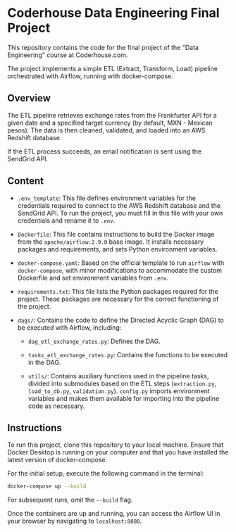 # Coderhouse Data Engineering Final Project

This repository contains the code for the final project of the "Data Engineering" course at Coderhouse.com.

The project implements a simple ETL (Extract, Transform, Load) pipeline orchestrated with Airflow, running with docker-compose.

## Overview

The ETL pipeline retrieves exchange rates from the Frankfurter API for a given date and a specified target currency (by default, MXN - Mexican pesos). The data is then cleaned, validated, and loaded into an AWS Redshift database.

If the ETL process succeeds, an email notification is sent using the SendGrid API.

## Content

- `.env_template`: This file defines environment variables for the credentials required to connect to the AWS Redshift database and the SendGrid API. To run the project, you must fill in this file with your own credentials and rename it to `.env`.

- `Dockerfile`: This file contains instructions to build the Docker image from the `apache/airflow:2.9.0` base image. It installs necessary packages and requirements, and sets Python environment variables.

- `docker-compose.yaml`: Based on the official template to run `airflow` with `docker-compose`, with minor modifications to accommodate the custom Dockerfile and set environment variables from `.env`.

- `requirements.txt`: This file lists the Python packages required for the project. These packages are necessary for the correct functioning of the project.

- `dags/`: Contains the code to define the Directed Acyclic Graph (DAG) to be executed with Airflow, including:

    - `dag_etl_exchange_rates.py`: Defines the DAG.

    - `tasks_etl_exchange_rates.py`: Contains the functions to be executed in the DAG.

    - `utils/`: Contains auxiliary functions used in the pipeline tasks, divided into submodules based on the ETL steps (`extraction.py`, `load_to_db.py`, `validation.py`). `config.py` imports environment variables and makes them available for importing into the pipeline code as necessary.

## Instructions

To run this project, clone this repository to your local machine. Ensure that Docker Desktop is running on your computer and that you have installed the latest version of docker-compose.

For the initial setup, execute the following command in the terminal:

```bash
docker-compose up --build
```
For subsequent runs, omit the `--build` flag.

Once the containers are up and running, you can access the Airflow UI in your browser by navigating to `localhost:8080`.

